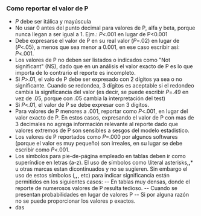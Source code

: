 ### Como reportar el valor de P

- *P* debe ser itálica y mayúscula
- No usar 0 antes del punto decimal para valores de P, alfa y beta, porque nunca llegan a ser igual a 1. Ejm.: *P*<.001 en lugar de P<0.001
- Debe expresarse el valor de P en su real valor (*P*=.02) en lugar de (*P*<.05), a menos que sea menor a 0.001, en ese caso escribir así: *P*<.001.
- Los valores de P no deben ser listados o indicados como "Not significant" (NS), dado que en un análisis el valor exacto de P es lo que importa de lo contrario el reporte es incompleto.
- Si *P*>.01, el valo de P debe ser expresado con 2 dígitos ya sea o no significante. Cuando se redondea, 3 dígitos es aceptable si el redondeo cambia la significancia del valor (es decir, se puede escribir *P*=.49 en vez de .05, porque con .05 cambia la interpretación del test)
- Si *P*<.01, el valor de P se debe expresar con 3 dígitos.
- Para valores de P menores a .001, reportar como *P*<.001, en lugar del valor exacto de P. En estos casos, expresando el valor de P con mas de 3 decimales no agrega información relevante al reporte dado que valores extremos de P son sensibles a sesgos del modelo estadistico.
- Los valores de P reportados como *P*=.000 por algunos softwares (porque el valor es muy pequeño) son irreales, en su lugar se debe escribir como *P*<.001.
- Los símbolos para pie-de-página empleado en tablas deben ir como superíndice en letras (a-z). El uso de símbolos como \literal asterisks\,**,*** u otras marcas estan dicontinuados y no se sugieren. Sin embargo el uso de estos símbolos (*,**,***, etc) para indicar significancia están permitidos en los siguientes casos: 
-- En tablas muy densas, donde el reporte de numerosos valores de P resulta tedioso.
-- Cuando se presentan probabilidades en lugar de valores P
-- Si por alguna razón no se puede proporcionar los valores p exactos.
- das
